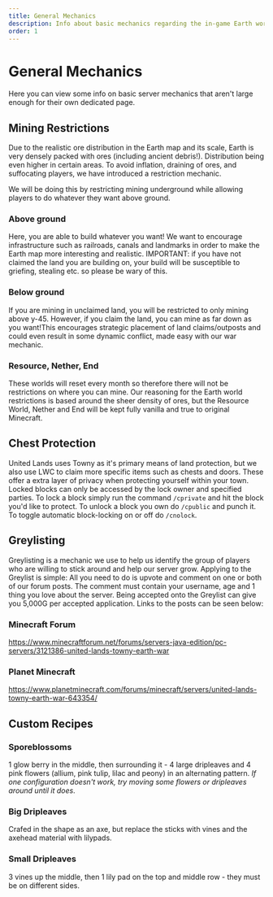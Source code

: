 ```yaml
---
title: General Mechanics
description: Info about basic mechanics regarding the in-game Earth world and the wider server.
order: 1
---
```

# General Mechanics
Here you can view some info on basic server mechanics that aren't large enough for their own dedicated page.

## Mining Restrictions
Due to the realistic ore distribution in the Earth map and its scale, Earth is very densely packed with ores (including ancient debris!). Distribution being even higher in certain areas. To avoid inflation, draining of ores, and suffocating players, we have introduced a restriction mechanic.

We will be doing this by restricting mining underground while allowing players to do whatever they want above ground.

### Above ground
Here, you are able to build whatever you want! We want to encourage infrastructure such as railroads, canals and landmarks in order to make the Earth map more interesting and realistic.
IMPORTANT: if you have not claimed the land you are building on, your build will be susceptible to griefing, stealing etc. so please be wary of this.

### Below ground
If you are mining in unclaimed land, you will be restricted to only mining above y-45. However, if you claim the land, you can mine as far down as you want!This encourages strategic placement of land claims/outposts and could even result in some dynamic conflict, made easy with our war mechanic.

### Resource, Nether, End
These worlds will reset every month so therefore there will not be restrictions on where you can mine. Our reasoning for the Earth world restrictions is based around the sheer density of ores, but the Resource World, Nether and End will be kept fully vanilla and true to original Minecraft.

## Chest Protection
United Lands uses Towny as it's primary means of land protection, but we also use LWC to claim more specific items such as chests and doors. These offer a extra layer of privacy when protecting yourself within your town. Locked blocks can only be accessed by the lock owner and specified parties. To lock a block simply run the command `/cprivate` and hit the block you'd like to protect. To unlock a block you own do `/cpublic` and punch it. To toggle automatic block-locking on or off do `/cnolock`.

## Greylisting
Greylisting is a mechanic we use to help us identify the group of players who are willing to stick around and help our server grow. Applying to the Greylist is simple: All you need to do is upvote and comment on one or both of our forum posts. The comment must contain your username, age and 1 thing you love about the server. Being accepted onto the Greylist can give you 5,000G per accepted application. Links to the posts can be seen below:

### Minecraft Forum
https://www.minecraftforum.net/forums/servers-java-edition/pc-servers/3121386-united-lands-towny-earth-war

### Planet Minecraft
https://www.planetminecraft.com/forums/minecraft/servers/united-lands-towny-earth-war-643354/

## Custom Recipes

### Sporeblossoms
1 glow berry in the middle, then surrounding it - 4 large dripleaves and 4 pink flowers (allium, pink tulip, lilac and peony) in an alternating pattern. *If one configuration doesn't work, try moving some flowers or dripleaves around until it does*.

### Big Dripleaves
Crafed in the shape as an axe, but replace the sticks with vines and the axehead material with lilypads.

### Small Dripleaves
3 vines up the middle, then 1 lily pad on the top and middle row - they must be on different sides.
